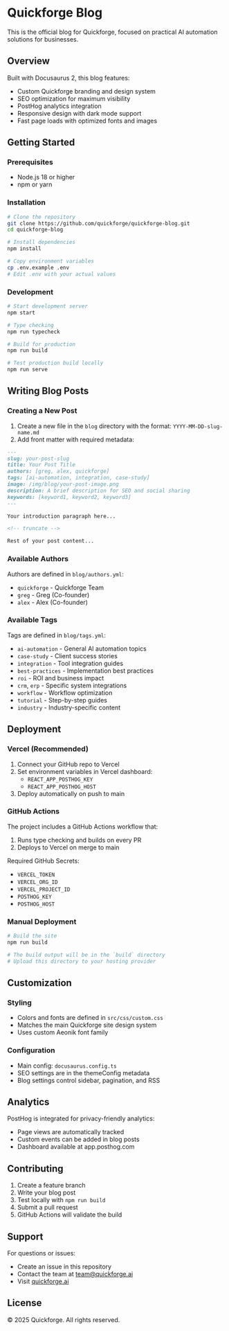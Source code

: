 # Quickforge Blog

This is the official blog for Quickforge, focused on practical AI automation solutions for businesses.

## Overview

Built with Docusaurus 2, this blog features:
- Custom Quickforge branding and design system
- SEO optimization for maximum visibility
- PostHog analytics integration
- Responsive design with dark mode support
- Fast page loads with optimized fonts and images

## Getting Started

### Prerequisites

- Node.js 18 or higher
- npm or yarn

### Installation

```bash
# Clone the repository
git clone https://github.com/quickforge/quickforge-blog.git
cd quickforge-blog

# Install dependencies
npm install

# Copy environment variables
cp .env.example .env
# Edit .env with your actual values
```

### Development

```bash
# Start development server
npm start

# Type checking
npm run typecheck

# Build for production
npm run build

# Test production build locally
npm run serve
```

## Writing Blog Posts

### Creating a New Post

1. Create a new file in the `blog` directory with the format: `YYYY-MM-DD-slug-name.md`
2. Add front matter with required metadata:

```markdown
---
slug: your-post-slug
title: Your Post Title
authors: [greg, alex, quickforge]
tags: [ai-automation, integration, case-study]
image: /img/blog/your-post-image.png
description: A brief description for SEO and social sharing
keywords: [keyword1, keyword2, keyword3]
---

Your introduction paragraph here...

<!-- truncate -->

Rest of your post content...
```

### Available Authors

Authors are defined in `blog/authors.yml`:
- `quickforge` - Quickforge Team
- `greg` - Greg (Co-founder)
- `alex` - Alex (Co-founder)

### Available Tags

Tags are defined in `blog/tags.yml`:
- `ai-automation` - General AI automation topics
- `case-study` - Client success stories
- `integration` - Tool integration guides
- `best-practices` - Implementation best practices
- `roi` - ROI and business impact
- `crm`, `erp` - Specific system integrations
- `workflow` - Workflow optimization
- `tutorial` - Step-by-step guides
- `industry` - Industry-specific content

## Deployment

### Vercel (Recommended)

1. Connect your GitHub repo to Vercel
2. Set environment variables in Vercel dashboard:
   - `REACT_APP_POSTHOG_KEY`
   - `REACT_APP_POSTHOG_HOST`
3. Deploy automatically on push to main

### GitHub Actions

The project includes a GitHub Actions workflow that:
1. Runs type checking and builds on every PR
2. Deploys to Vercel on merge to main

Required GitHub Secrets:
- `VERCEL_TOKEN`
- `VERCEL_ORG_ID`
- `VERCEL_PROJECT_ID`
- `POSTHOG_KEY`
- `POSTHOG_HOST`

### Manual Deployment

```bash
# Build the site
npm run build

# The build output will be in the `build` directory
# Upload this directory to your hosting provider
```

## Customization

### Styling

- Colors and fonts are defined in `src/css/custom.css`
- Matches the main Quickforge site design system
- Uses custom Aeonik font family

### Configuration

- Main config: `docusaurus.config.ts`
- SEO settings are in the themeConfig metadata
- Blog settings control sidebar, pagination, and RSS

## Analytics

PostHog is integrated for privacy-friendly analytics:
- Page views are automatically tracked
- Custom events can be added in blog posts
- Dashboard available at app.posthog.com

## Contributing

1. Create a feature branch
2. Write your blog post
3. Test locally with `npm run build`
4. Submit a pull request
5. GitHub Actions will validate the build

## Support

For questions or issues:
- Create an issue in this repository
- Contact the team at team@quickforge.ai
- Visit [quickforge.ai](https://quickforge.ai)

## License

© 2025 Quickforge. All rights reserved.